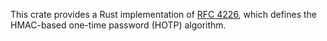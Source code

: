 This crate provides a Rust implementation of [RFC 4226][4226], which defines the HMAC-based one-time password (HOTP) algorithm.



[4226]: https://tools.ietf.org/html/rfc4226